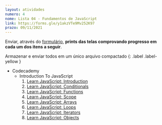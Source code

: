 ```yaml
---
layout: atividades
numero: 4
nome: Lista 04 - Fundamentos de JavaScript
link: https://forms.gle/y1akzVTe9Mv252K97
prazo: 09/11/2021
---
```


Enviar, através do <a href="{{ page.link }}" target="_blank">formulário</a>, **prints das telas comprovando progresso em cada um dos itens a seguir**. 

Armazenar e enviar todos em um único arquivo compactado
{: .label .label-yellow }

- Codecademy
  - Introduction To JavaScript
    1. <a href="https://www.codecademy.com/courses/introduction-to-javascript/lessons/introduction-to-javascript/exercises/intro" target="_blank">Learn JavaScript: Introduction</a>
    1. <a href="https://www.codecademy.com/courses/introduction-to-javascript/lessons/control-flow/exercises/control-flow-intro" target="_blank">Learn JavaScript: Conditionals</a>
    1. <a href="https://www.codecademy.com/courses/introduction-to-javascript/lessons/functions/exercises/intro-to-functions" target="_blank">Learn JavaScript: Functions</a>
    1. <a href="https://www.codecademy.com/courses/introduction-to-javascript/lessons/scope/exercises/scope" target="_blank">Learn JavaScript: Scope</a>
    1. <a href="https://www.codecademy.com/courses/introduction-to-javascript/lessons/arrays/exercises/arrays" target="_blank">Learn JavaScript: Arrays</a>
    1. <a href="https://www.codecademy.com/courses/introduction-to-javascript/lessons/loops/exercises/loops" target="_blank">Learn JavaScript: Loops</a>
    1. <a href="https://www.codecademy.com/courses/introduction-to-javascript/lessons/higher-order-functions/exercises/introduction" target="_blank">Learn JavaScript: Iterators</a>
    1. <a href="https://www.codecademy.com/courses/introduction-to-javascript/lessons/objects/exercises/intro" target="_blank">Learn JavaScript: Objects</a>



